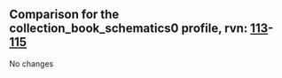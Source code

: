 ## Comparison for the collection_book_schematics0 profile, rvn: [113](https://github.com/PRO100KatYT/FortniteProfileRevisions/tree/main/profiles/collection_book_schematics0/113%20collection_book_schematics0.json)-[115](https://github.com/PRO100KatYT/FortniteProfileRevisions/tree/main/profiles/collection_book_schematics0/115%20collection_book_schematics0.json)

No changes
